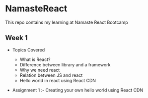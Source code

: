 # NamasteReact

This repo contains my learning at Namaste React Bootcamp

## Week 1

- Topics Covered

  - What is React?
  - Difference between library and a framework
  - Why we need react
  - Relation between JS and react
  - Hello world in react using React CDN

- Assignment 1 :- Creating your own hello world using React CDN
